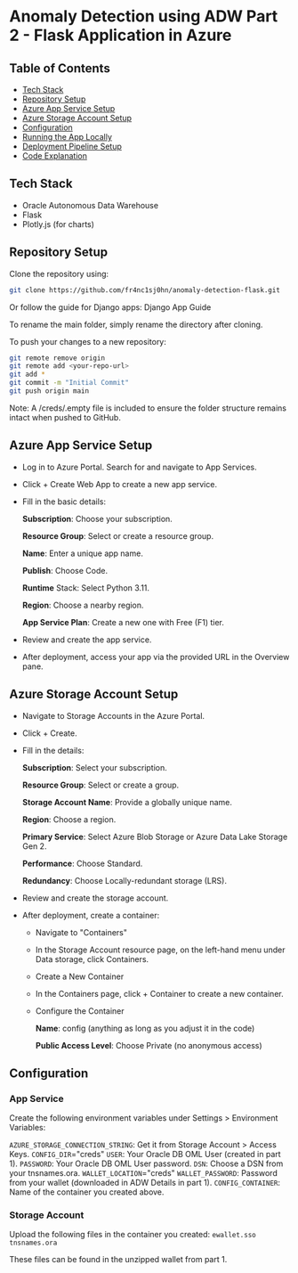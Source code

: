 # Anomaly Detection using ADW Part 2 - Flask Application in Azure

## Table of Contents
- [Tech Stack](#tech-stack)
- [Repository Setup](#repository-setup)
- [Azure App Service Setup](#azure-app-service-setup)
- [Azure Storage Account Setup](#azure-storage-account-setup)
- [Configuration](#configuration)
- [Running the App Locally](#running-the-app-locally)
- [Deployment Pipeline Setup](#deployment-pipeline-setup)
- [Code Explanation](#code-explanation)

## Tech Stack
- Oracle Autonomous Data Warehouse
- Flask
- Plotly.js (for charts)

## Repository Setup
Clone the repository using:

```bash
git clone https://github.com/fr4nc1sj0hn/anomaly-detection-flask.git
```

Or follow the guide for Django apps:
Django App Guide

To rename the main folder, simply rename the directory after cloning.

To push your changes to a new repository:

```bash
git remote remove origin
git remote add <your-repo-url>
git add *
git commit -m "Initial Commit"
git push origin main
```
Note: A /creds/.empty file is included to ensure the folder structure remains intact when pushed to GitHub.

## Azure App Service Setup

- Log in to Azure Portal. Search for and navigate to App Services.
- Click + Create Web App to create a new app service.
- Fill in the basic details:
  
  **Subscription**: Choose your subscription.
  
  **Resource Group**: Select or create a resource group.
  
  **Name**: Enter a unique app name.
  
  **Publish**: Choose Code.
  
  **Runtime** Stack: Select Python 3.11.
  
  **Region**: Choose a nearby region.
  
  **App Service Plan**: Create a new one with Free (F1) tier.
  
- Review and create the app service.
- After deployment, access your app via the provided URL in the Overview pane.

## Azure Storage Account Setup

- Navigate to Storage Accounts in the Azure Portal.
- Click + Create.
- Fill in the details:
  
  **Subscription**: Select your subscription.
  
  **Resource Group**: Select or create a group.
  
  **Storage Account Name**: Provide a globally unique name.
  
  **Region**: Choose a region.
  
  **Primary Service**: Select Azure Blob Storage or Azure Data Lake Storage Gen 2.
  
  **Performance**: Choose Standard.
  
  **Redundancy**: Choose Locally-redundant storage (LRS).
  
- Review and create the storage account.
- After deployment, create a container:
  
  - Navigate to "Containers"
  - In the Storage Account resource page, on the left-hand menu under Data storage, click Containers.
  - Create a New Container
  - In the Containers page, click + Container to create a new container.
  - Configure the Container
    
      **Name**: config (anything as long as you adjust it in the code)
    
      **Public Access Level**: Choose Private (no anonymous access)

## Configuration
### App Service
Create the following environment variables under Settings > Environment Variables:

`AZURE_STORAGE_CONNECTION_STRING`: Get it from Storage Account > Access Keys.
`CONFIG_DIR`="creds"
`USER`: Your Oracle DB OML User (created in part 1).
`PASSWORD`: Your Oracle DB OML User password.
`DSN`: Choose a DSN from your tnsnames.ora.
`WALLET_LOCATION`="creds"
`WALLET_PASSWORD`: Password from your wallet (downloaded in ADW Details in part 1).
`CONFIG_CONTAINER`: Name of the container you created above.

### Storage Account
Upload the following files in the container you created:
`ewallet.sso`
`tnsnames.ora`

These files can be found in the unzipped wallet from part 1.
